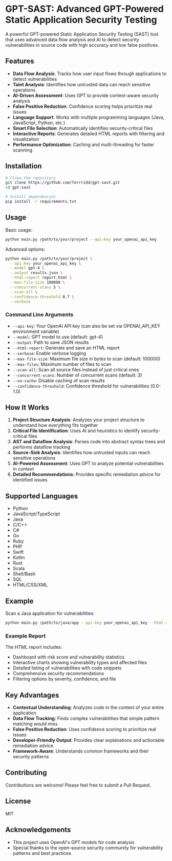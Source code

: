 # GPT-SAST: Advanced GPT-Powered Static Application Security Testing

A powerful GPT-powered Static Application Security Testing (SAST) tool that uses advanced data flow analysis and AI to detect security vulnerabilities in source code with high accuracy and low false positives.

## Features

- **Data Flow Analysis**: Tracks how user input flows through applications to detect vulnerabilities
- **Taint Analysis**: Identifies how untrusted data can reach sensitive operations
- **AI-Driven Assessment**: Uses GPT to provide context-aware security analysis
- **False Positive Reduction**: Confidence scoring helps prioritize real issues
- **Language Support**: Works with multiple programming languages (Java, JavaScript, Python, etc.)
- **Smart File Selection**: Automatically identifies security-critical files
- **Interactive Reports**: Generates detailed HTML reports with filtering and visualization
- **Performance Optimization**: Caching and multi-threading for faster scanning

## Installation

```bash
# Clone the repository
git clone https://github.com/ferrridd/gpt-sast.git
cd gpt-sast

# Install dependencies
pip install -r requirements.txt
```

## Usage

Basic usage:

```bash
python main.py /path/to/your/project --api-key your_openai_api_key
```

Advanced options:

```bash
python main.py /path/to/your/project \
  --api-key your_openai_api_key \
  --model gpt-4 \
  --output results.json \
  --html-report report.html \
  --max-file-size 100000 \
  --concurrent-scans 5 \
  --scan-all \
  --confidence-threshold 0.7 \
  --verbose
```

### Command Line Arguments

- `--api-key`: Your OpenAI API key (can also be set via OPENAI_API_KEY environment variable)
- `--model`: GPT model to use (default: gpt-4)
- `--output`: Path to save JSON results
- `--html-report`: Generate and save an HTML report
- `--verbose`: Enable verbose logging
- `--max-file-size`: Maximum file size in bytes to scan (default: 100000)
- `--max-files`: Maximum number of files to scan
- `--scan-all`: Scan all source files instead of just critical ones
- `--concurrent-scans`: Number of concurrent scans (default: 3)
- `--no-cache`: Disable caching of scan results
- `--confidence-threshold`: Confidence threshold for vulnerabilities (0.0-1.0)

## How It Works

1. **Project Structure Analysis**: Analyzes your project structure to understand how everything fits together
2. **Critical File Identification**: Uses AI and heuristics to identify security-critical files
3. **AST and Dataflow Analysis**: Parses code into abstract syntax trees and performs dataflow tracking
4. **Source-Sink Analysis**: Identifies how untrusted inputs can reach sensitive operations
5. **AI-Powered Assessment**: Uses GPT to analyze potential vulnerabilities in context
6. **Detailed Recommendations**: Provides specific remediation advice for identified issues

## Supported Languages

- Python
- JavaScript/TypeScript
- Java
- C/C++
- C#
- Go
- Ruby
- PHP
- Swift
- Kotlin
- Rust
- Scala
- Shell/Bash
- SQL
- HTML/CSS/XML

## Example

Scan a Java application for vulnerabilities:

```bash
python main.py /path/to/java/app --api-key your_openai_api_key --html-report report.html
```

### Example Report

The HTML report includes:
- Dashboard with risk score and vulnerability statistics
- Interactive charts showing vulnerability types and affected files
- Detailed listing of vulnerabilities with code snippets
- Comprehensive security recommendations
- Filtering options by severity, confidence, and file

## Key Advantages

- **Contextual Understanding**: Analyzes code in the context of your entire application
- **Data Flow Tracking**: Finds complex vulnerabilities that simple pattern matching would miss
- **False Positive Reduction**: Uses confidence scoring to prioritize real issues
- **Developer-Friendly Output**: Provides clear explanations and actionable remediation advice
- **Framework-Aware**: Understands common frameworks and their security patterns

## Contributing

Contributions are welcome! Please feel free to submit a Pull Request.

## License

MIT

## Acknowledgements

- This project uses OpenAI's GPT models for code analysis
- Special thanks to the open-source security community for vulnerability patterns and best practices
```